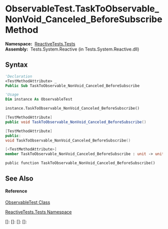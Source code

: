 # ObservableTest.TaskToObservable\_NonVoid\_Canceled\_BeforeSubscribe Method

**Namespace:**  [ReactiveTests.Tests](ReactiveTests.Tests\ReactiveTests.Tests.md)  
**Assembly:**  Tests.System.Reactive (in Tests.System.Reactive.dll)

## Syntax

```vb
'Declaration
<TestMethodAttribute> _
Public Sub TaskToObservable_NonVoid_Canceled_BeforeSubscribe
```

```vb
'Usage
Dim instance As ObservableTest

instance.TaskToObservable_NonVoid_Canceled_BeforeSubscribe()
```

```csharp
[TestMethodAttribute]
public void TaskToObservable_NonVoid_Canceled_BeforeSubscribe()
```

```c++
[TestMethodAttribute]
public:
void TaskToObservable_NonVoid_Canceled_BeforeSubscribe()
```

```fsharp
[<TestMethodAttribute>]
member TaskToObservable_NonVoid_Canceled_BeforeSubscribe : unit -> unit 
```

```jscript
public function TaskToObservable_NonVoid_Canceled_BeforeSubscribe()
```

## See Also

#### Reference

[ObservableTest Class](ObservableTest\ObservableTest.md)

[ReactiveTests.Tests Namespace](ReactiveTests.Tests\ReactiveTests.Tests.md)

[]: 
[]: 
[]: 
[]: 
